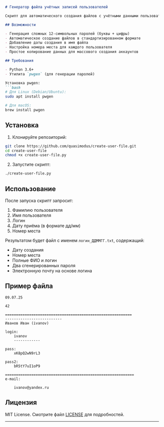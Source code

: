 ```markdown
# Генератор файла учётных записей пользователей

Скрипт для автоматического создания файлов с учётными данными пользователей, включая логины, пароли.

## Возможности

- Генерация сложных 12-символьных паролей (буквы + цифры)
- Автоматическое создание файлов в стандартизированном формате
- Добавление даты создания в имя файла
- Настройка номера места для каждого пользователя
- Простое копирование данных для массового создания аккаунтов

## Требования

- Python 3.6+
- Утилита `pwgen` (для генерации паролей)

Установка pwgen:
```bash
# Для Linux (Debian/Ubuntu):
sudo apt install pwgen

# Для macOS:
brew install pwgen
```

## Установка

1. Клонируйте репозиторий:
```bash
git clone https://github.com/quasimodus/create-user-file.git
cd create-user-file
chmod +x create-user-file.py
```

2. Запустите скрипт:
```bash
./create-user-file.py
```

## Использование

После запуска скрипт запросит:
1. Фамилию пользователя
2. Имя пользователя
3. Логин
4. Дату приёма (в формате дд/мм)
5. Номер места

Результатом будет файл с именем `логин_ДДММГГ.txt`, содержащий:
- Дату создания
- Номер места
- Полные ФИО и логин
- Два сгенерированных пароля
- Электронную почту на основе логина

## Пример файла

```
09.07.25

42

==========================================================
--------------------------
Иванов Иван (ivanov)

login:
    ivanov
    ------------

pass:
    xK8pQ2wN9rL3

pass2:
    bR5tY7uI1oP9

===========================================================
e-mail:

    ivanov@yandex.ru
```

## Лицензия

MIT License. Смотрите файл [LICENSE](LICENSE) для подробностей.

---

```
